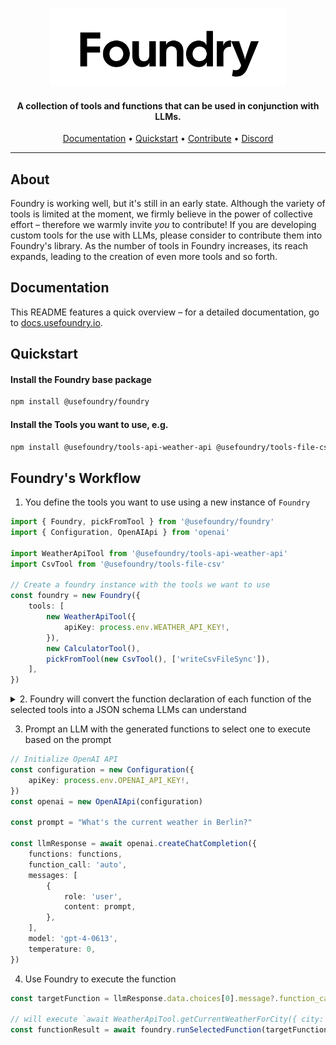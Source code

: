 <p align="center">
  <a href="https://docs.withfoundry.org">
  
  <picture>
    <source height="125" media="(prefers-color-scheme: dark)" srcset="./docs/logo/dark.svg">
    <img height="125" alt="Foundry" src="./docs/logo/light.svg">
  </picture>
</a>
</p>

<h4 align="center">A collection of tools and functions that can be used in conjunction with LLMs.</h4>

<p align="center">
  <a href="https://docs.usefoundry.io">Documentation</a> •
  <a href="https://docs.usefoundry.io/quickstart">Quickstart</a> • 
  <a href="https://docs.usefoundry.io/contributing">Contribute</a> •
  <a href="https://discord.gg/xsZfmakRhw">Discord</a>

</p>

<hr/>

## About

Foundry is working well, but it's still in an early state. Although the variety of tools is limited at the moment, we firmly believe in the power of collective effort – therefore we warmly invite _you_ to contribute! If you are developing custom tools for the use with LLMs, please consider to contribute them into Foundry's library. As the number of tools in Foundry increases, its reach expands, leading to the creation of even more tools and so forth.

## Documentation

This README features a quick overview – for a detailed documentation, go to [docs.usefoundry.io](https://docs.usefoundry.io).

## Quickstart

#### Install the Foundry base package

```bash
npm install @usefoundry/foundry
```

#### Install the Tools you want to use, e.g.

```bash
npm install @usefoundry/tools-api-weather-api @usefoundry/tools-file-csv
```

## Foundry's Workflow

1. You define the tools you want to use using a new instance of `Foundry`

```typescript
import { Foundry, pickFromTool } from '@usefoundry/foundry'
import { Configuration, OpenAIApi } from 'openai'

import WeatherApiTool from '@usefoundry/tools-api-weather-api'
import CsvTool from '@usefoundry/tools-file-csv'

// Create a foundry instance with the tools we want to use
const foundry = new Foundry({
    tools: [
        new WeatherApiTool({
            apiKey: process.env.WEATHER_API_KEY!,
        }),
        new CalculatorTool(),
        pickFromTool(new CsvTool(), ['writeCsvFileSync']),
    ],
})
```

<details>
<summary>2. Foundry will convert the function declaration of each function of the selected tools into a JSON schema LLMs can understand</summary>

```typescript
const functions = foundry.getPreparedFunctions({ target: 'openai' })
/*
[
  {
    "name": "WeatherApiTool__getFutureWeatherForCityAtDate",
    "description": "Gets the weather forecast for a city at a specific date, starting 14 days in the future. So for getting the weather for a day within the next 14 days, use the getNearFutureWeatherForCity function.",
    "parameters": {
      "type": "object",
      "properties": {
        "city": {
          "type": "string"
        },
        "date": {
          "type": "string",
          "description": "Date in YYYY-MM-DD format"
        }
      },
      "required": [
        "city",
        "date"
      ],
      "additionalProperties": false,
      "description": "Gets the weather forecast for a city at a specific date, starting 14 days in the future. So for getting the weather for a day within the next 14 days, use the getNearFutureWeatherForCity function.",
      "$schema": "http://json-schema.org/draft-07/schema#"
    }
  },
  {
    "name": "WeatherApiTool__getNearFutureWeatherForCity",
    "description": "Gets the weather forecast for a city for the next 1-10 days. Always use this function when asked about a date WITHIN the next 14 days.",
    "parameters": {
      "type": "object",
      "properties": {
        "city": {
          "type": "string"
        },
        "days": {
          "type": "number",
          "description": "Number of days of weather forecast. Value ranges from 1 to 10. 1 is today's weather, 2 is today and tomorrow's weather, and so on."
        }
      },
      "required": [
        "city",
        "days"
      ],
      "additionalProperties": false,
      "description": "Gets the weather forecast for a city for the next 1-10 days. Always use this function when asked about a date WITHIN the next 14 days.",
      "$schema": "http://json-schema.org/draft-07/schema#"
    }
  },
  {
    "name": "WeatherApiTool__getCurrentWeatherForCity",
    "description": "Gets the current weather for a city.",
    "parameters": {
      "type": "object",
      "properties": {
        "city": {
          "type": "string"
        }
      },
      "required": [
        "city"
      ],
      "additionalProperties": false,
      "description": "Gets the current weather for a city.",
      "$schema": "http://json-schema.org/draft-07/schema#"
    }
  },
  {
    "name": "CalculatorTool__calculate",
    "description": "Evaluates a mathematical expression and returns the result as string. Always use it do any math",
    "parameters": {
      "type": "object",
      "properties": {
        "expression": {
          "type": "string",
          "description": "The mathematical expression to evaluate"
        }
      },
      "required": [
        "expression"
      ],
      "additionalProperties": false,
      "description": "Evaluates a mathematical expression and returns the result as string. Always use it do any math",
      "$schema": "http://json-schema.org/draft-07/schema#"
    }
  },
  {
    "name": "CsvTool__writeCsvFileSync",
    "description": "Writes data to a csv file",
    "parameters": {
      "type": "object",
      "properties": {
        "path": {
          "type": "string"
        },
        "data": {
          "type": "array",
          "items": {
            "type": "object",
            "properties": {},
            "additionalProperties": false
          },
          "description": "The rows to write, as an array of objects, each key representing a column"
        },
        "columns": {
          "type": "array",
          "items": {
            "type": "string"
          },
          "description": "Defines the columns to write, in order"
        }
      },
      "required": [
        "path",
        "data",
        "columns"
      ],
      "additionalProperties": false,
      "description": "Writes data to a csv file",
      "$schema": "http://json-schema.org/draft-07/schema#"
    }
  }
]
*/
```

</details>

3. Prompt an LLM with the generated functions to select one to execute based on the prompt

```typescript
// Initialize OpenAI API
const configuration = new Configuration({
    apiKey: process.env.OPENAI_API_KEY!,
})
const openai = new OpenAIApi(configuration)

const prompt = "What's the current weather in Berlin?"

const llmResponse = await openai.createChatCompletion({
    functions: functions,
    function_call: 'auto',
    messages: [
        {
            role: 'user',
            content: prompt,
        },
    ],
    model: 'gpt-4-0613',
    temperature: 0,
})
```

4. Use Foundry to execute the function

```typescript
const targetFunction = llmResponse.data.choices[0].message?.function_call

// will execute `await WeatherApiTool.getCurrentWeatherForCity({ city: "Berlin" })`
const functionResult = await foundry.runSelectedFunction(targetFunctionProps)
```
